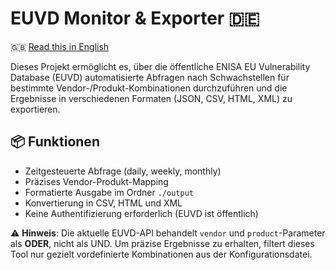 # EUVD Monitor & Exporter 🇩🇪

🇬🇧 [Read this in English](README.md)

Dieses Projekt ermöglicht es, über die öffentliche ENISA EU Vulnerability Database (EUVD) automatisierte Abfragen nach Schwachstellen für bestimmte Vendor-/Produkt-Kombinationen durchzuführen und die Ergebnisse in verschiedenen Formaten (JSON, CSV, HTML, XML) zu exportieren.

## 📦 Funktionen

- Zeitgesteuerte Abfrage (daily, weekly, monthly)
- Präzises Vendor-Produkt-Mapping
- Formatierte Ausgabe im Ordner `./output`
- Konvertierung in CSV, HTML und XML
- Keine Authentifizierung erforderlich (EUVD ist öffentlich)

⚠️ **Hinweis**: Die aktuelle EUVD-API behandelt `vendor` und `product`-Parameter als **ODER**, nicht als UND. Um präzise Ergebnisse zu erhalten, filtert dieses Tool nur gezielt vordefinierte Kombinationen aus der Konfigurationsdatei.
